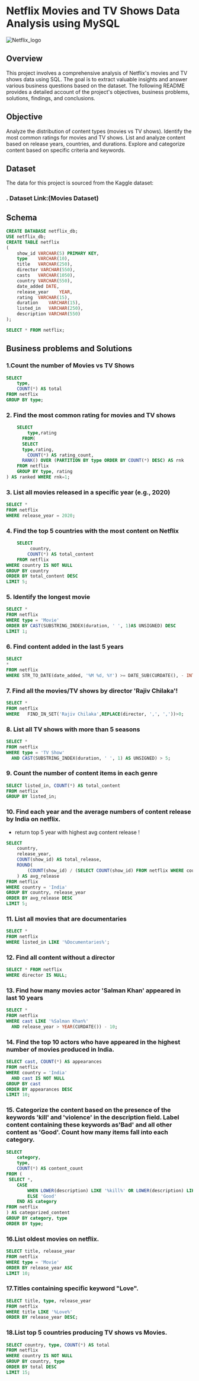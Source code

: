 # Netflix Movies and TV Shows Data Analysis using MySQL

![Netflix_logo](https://github.com/swetha-105/netflix_mysql_project/blob/main/netflix_logo.jpg)

## Overview

 This project involves a comprehensive analysis of Netflix's movies and TV shows data using SQL. The goal is to extract valuable insights and answer various business questions based on the dataset. The following README provides a detailed account of the project's objectives, business problems, solutions, findings, and conclusions.

## Objective

Analyze the distribution of content types (movies vs TV shows).
Identify the most common ratings for movies and TV shows.
List and analyze content based on release years, countries, and durations.
Explore and categorize content based on specific criteria and keywords.

## Dataset

The data for this project is sourced from the Kaggle dataset:
### . Dataset Link:(Movies Dataset)

## Schema
```sql
CREATE DATABASE netflix_db;
USE netflix_db;
CREATE TABLE netflix
(
	show_id	VARCHAR(5) PRIMARY KEY,
	type    VARCHAR(10),
	title	VARCHAR(250),
	director VARCHAR(550),
	casts	VARCHAR(1050),
	country	VARCHAR(550),
	date_added DATE,
	release_year	YEAR,
	rating	VARCHAR(15),
	duration	VARCHAR(15),
	listed_in	VARCHAR(250),
	description VARCHAR(550)
);

SELECT * FROM netflix;
```

## Business problems and Solutions
### 1.Count the number of Movies vs TV Shows
```sql
SELECT 
	type,
	COUNT(*) AS total
FROM netflix
GROUP BY type;
```

### 2. Find the most common rating for movies and TV shows
```sql
    SELECT 
        type,rating
      FROM(
      SELECT
      type,rating,
        COUNT(*) AS rating_count,
      RANK() OVER (PARTITION BY type ORDER BY COUNT(*) DESC) AS rnk
    FROM netflix
    GROUP BY type, rating
) AS ranked WHERE rnk=1;
```
### 3. List all movies released in a specific year (e.g., 2020)
```sql
SELECT * 
FROM netflix
WHERE release_year = 2020;
```

### 4. Find the top 5 countries with the most content on Netflix
```sql
	SELECT 
		 country,
		COUNT(*) AS total_content
	FROM netflix
WHERE country IS NOT NULL
GROUP BY country
ORDER BY total_content DESC
LIMIT 5;
```
### 5. Identify the longest movie
```sql
SELECT *
FROM netflix
WHERE type = 'Movie'
ORDER BY CAST(SUBSTRING_INDEX(duration, ' ', 1)AS UNSIGNED) DESC
LIMIT 1;
```

### 6. Find content added in the last 5 years
```sql
SELECT
*
FROM netflix
WHERE STR_TO_DATE(date_added, '%M %d, %Y') >= DATE_SUB(CURDATE(), - INTERVAL 5 YEAR);
```

### 7. Find all the movies/TV shows by director 'Rajiv Chilaka'!
```sql
SELECT *
FROM netflix
WHERE	FIND_IN_SET('Rajiv Chilaka',REPLACE(director, ',', ','))>0;
```
### 8. List all TV shows with more than 5 seasons
```sql
SELECT *
FROM netflix
WHERE type = 'TV Show'
  AND CAST(SUBSTRING_INDEX(duration, ' ', 1) AS UNSIGNED) > 5;
```
### 9. Count the number of content items in each genre
```sql
SELECT listed_in, COUNT(*) AS total_content
FROM netflix
GROUP BY listed_in;
```
### 10. Find each year and the average numbers of content release by India on netflix. 
+ return top 5 year with highest avg content release !
```sql
SELECT 
    country,
    release_year,
    COUNT(show_id) AS total_release,
    ROUND(
        (COUNT(show_id) / (SELECT COUNT(show_id) FROM netflix WHERE country = 'India')) * 100, 2
    ) AS avg_release
FROM netflix
WHERE country = 'India'
GROUP BY country, release_year
ORDER BY avg_release DESC
LIMIT 5;
```

### 11. List all movies that are documentaries
```sql
SELECT *
FROM netflix
WHERE listed_in LIKE '%Documentaries%';
```

### 12. Find all content without a director
```sql
SELECT * FROM netflix
WHERE director IS NULL;
```
### 13. Find how many movies actor 'Salman Khan' appeared in last 10 years
```sql
SELECT *
FROM netflix
WHERE cast LIKE '%Salman Khan%'
  AND release_year > YEAR(CURDATE()) - 10;
```
### 14. Find the top 10 actors who have appeared in the highest number of movies produced in India.
```sql
SELECT cast, COUNT(*) AS appearances
FROM netflix
WHERE country = 'India'
  AND cast IS NOT NULL
GROUP BY cast
ORDER BY appearances DESC
LIMIT 10;
```
### 15. Categorize the content based on the presence of the keywords 'kill' and 'violence' in the description field. Label content containing these keywords as'Bad' and all other content as 'Good'. Count how many items fall into each category.
```sql
SELECT 
    category,
    type,
    COUNT(*) AS content_count
FROM (
 SELECT *,
    CASE 
        WHEN LOWER(description) LIKE '%kill%' OR LOWER(description) LIKE '%violence%' THEN 'Bad'
        ELSE 'Good'
    END AS category
FROM netflix
) AS categorized_content
GROUP BY category, type
ORDER BY type;
```

### 16.List oldest movies on netflix.
```sql
SELECT title, release_year
FROM netflix
WHERE type = 'Movie'
ORDER BY release_year ASC
LIMIT 10;
```
### 17.Titles containing specific keyword "Love".
```sql
SELECT title, type, release_year
FROM netflix
WHERE title LIKE '%Love%'
ORDER BY release_year DESC;
```
### 18.List top 5 countries producing TV shows vs Movies.
```sql
SELECT country, type, COUNT(*) AS total
FROM netflix
WHERE country IS NOT NULL
GROUP BY country, type
ORDER BY total DESC
LIMIT 15;
```

